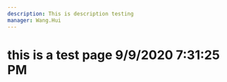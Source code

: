 ```yaml
---
description: This is description testing
manager: Wang.Hui
---
```

# this is a test page 9/9/2020 7:31:25 PM
